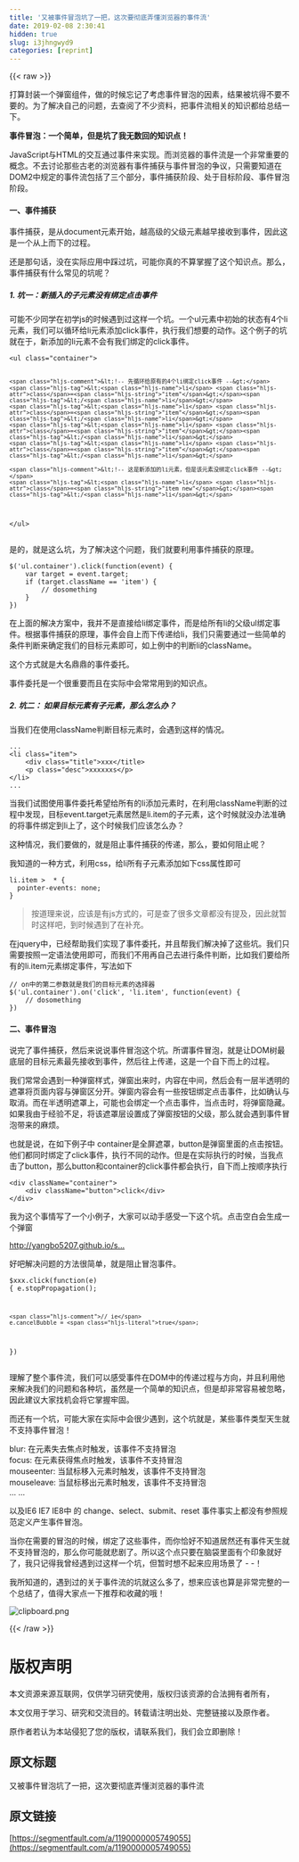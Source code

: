 ```yaml
---
title: '又被事件冒泡坑了一把，这次要彻底弄懂浏览器的事件流' 
date: 2019-02-08 2:30:41
hidden: true
slug: i3jhngwyd9
categories: [reprint]
---
```


{{< raw >}}

                    
<p>打算封装一个弹窗组件，做的时候忘记了考虑事件冒泡的因素，结果被坑得不要不要的。为了解决自己的问题，去查阅了不少资料，把事件流相关的知识都给总结一下。</p>
<p><strong>事件冒泡：一个简单，但是坑了我无数回的知识点！</strong></p>
<p>JavaScript与HTML的交互通过事件来实现。而浏览器的事件流是一个非常重要的概念。不去讨论那些古老的浏览器有事件捕获与事件冒泡的争议，只需要知道在DOM2中规定的事件流包括了三个部分，事件捕获阶段、处于目标阶段、事件冒泡阶段。</p>
<h4>一、事件捕获</h4>
<p>事件捕获，是从document元素开始，越高级的父级元素越早接收到事件，因此这是一个从上而下的过程。</p>
<p>还是那句话，没在实际应用中踩过坑，可能你真的不算掌握了这个知识点。那么，事件捕获有什么常见的坑呢？</p>
<h5>1. 坑一：新插入的子元素没有绑定点击事件</h5>
<p>可能不少同学在初学js的时候遇到过这样一个坑。一个ul元素中初始的状态有4个li元素，我们可以循环给li元素添加click事件，执行我们想要的动作。这个例子的坑就在于，新添加的li元素不会有我们绑定的click事件。</p>
<div class="widget-codetool" style="display:none;">
      <div class="widget-codetool--inner">
      <span class="selectCode code-tool" data-toggle="tooltip" data-placement="top" title="" data-original-title="全选"></span>
      <span type="button" class="copyCode code-tool" data-toggle="tooltip" data-placement="top" data-clipboard-text="<ul class=&quot;container&quot;>

    <!-- 先循环给原有的4个li绑定click事件 -->
    <li class=&quot;item&quot;></li>
    <li class=&quot;item&quot;></li>
    <li class=&quot;item&quot;></li>
    <li class=&quot;item&quot;></li>
    
    <!-- 这是新添加的li元素，但是该元素没绑定click事件 -->
    <li class=&quot;item new&quot;></li>
</ul>" title="" data-original-title="复制"></span>
      <span type="button" class="saveToNote code-tool" data-toggle="tooltip" data-placement="top" title="" data-original-title="放进笔记"></span>
      </div>
      </div><pre class="xml hljs"><code class="html"><span class="hljs-tag">&lt;<span class="hljs-name">ul</span> <span class="hljs-attr">class</span>=<span class="hljs-string">"container"</span>&gt;</span>

    <span class="hljs-comment">&lt;!-- 先循环给原有的4个li绑定click事件 --&gt;</span>
    <span class="hljs-tag">&lt;<span class="hljs-name">li</span> <span class="hljs-attr">class</span>=<span class="hljs-string">"item"</span>&gt;</span><span class="hljs-tag">&lt;/<span class="hljs-name">li</span>&gt;</span>
    <span class="hljs-tag">&lt;<span class="hljs-name">li</span> <span class="hljs-attr">class</span>=<span class="hljs-string">"item"</span>&gt;</span><span class="hljs-tag">&lt;/<span class="hljs-name">li</span>&gt;</span>
    <span class="hljs-tag">&lt;<span class="hljs-name">li</span> <span class="hljs-attr">class</span>=<span class="hljs-string">"item"</span>&gt;</span><span class="hljs-tag">&lt;/<span class="hljs-name">li</span>&gt;</span>
    <span class="hljs-tag">&lt;<span class="hljs-name">li</span> <span class="hljs-attr">class</span>=<span class="hljs-string">"item"</span>&gt;</span><span class="hljs-tag">&lt;/<span class="hljs-name">li</span>&gt;</span>
    
    <span class="hljs-comment">&lt;!-- 这是新添加的li元素，但是该元素没绑定click事件 --&gt;</span>
    <span class="hljs-tag">&lt;<span class="hljs-name">li</span> <span class="hljs-attr">class</span>=<span class="hljs-string">"item new"</span>&gt;</span><span class="hljs-tag">&lt;/<span class="hljs-name">li</span>&gt;</span>
<span class="hljs-tag">&lt;/<span class="hljs-name">ul</span>&gt;</span></code></pre>
<p>是的，就是这么坑，为了解决这个问题，我们就要利用事件捕获的原理。</p>
<div class="widget-codetool" style="display:none;">
      <div class="widget-codetool--inner">
      <span class="selectCode code-tool" data-toggle="tooltip" data-placement="top" title="" data-original-title="全选"></span>
      <span type="button" class="copyCode code-tool" data-toggle="tooltip" data-placement="top" data-clipboard-text="$('ul.container').click(function(event) {
    var target = event.target;
    if (target.className == 'item') {
        // dosomething
    }
})" title="" data-original-title="复制"></span>
      <span type="button" class="saveToNote code-tool" data-toggle="tooltip" data-placement="top" title="" data-original-title="放进笔记"></span>
      </div>
      </div><pre class="javascript hljs"><code class="js">$(<span class="hljs-string">'ul.container'</span>).click(<span class="hljs-function"><span class="hljs-keyword">function</span>(<span class="hljs-params">event</span>) </span>{
    <span class="hljs-keyword">var</span> target = event.target;
    <span class="hljs-keyword">if</span> (target.className == <span class="hljs-string">'item'</span>) {
        <span class="hljs-comment">// dosomething</span>
    }
})</code></pre>
<p>在上面的解决方案中，我并不是直接给li绑定事件，而是给所有li的父级ul绑定事件。根据事件捕获的原理，事件会自上而下传递给li，我们只需要通过一些简单的条件判断来确定我们的目标元素即可，如上例中的判断li的className。</p>
<p>这个方式就是大名鼎鼎的事件委托。</p>
<p>事件委托是一个很重要而且在实际中会常常用到的知识点。</p>
<h5>2. 坑二： 如果目标元素有子元素，那么怎么办？</h5>
<p>当我们在使用className判断目标元素时，会遇到这样的情况。</p>
<div class="widget-codetool" style="display:none;">
      <div class="widget-codetool--inner">
      <span class="selectCode code-tool" data-toggle="tooltip" data-placement="top" title="" data-original-title="全选"></span>
      <span type="button" class="copyCode code-tool" data-toggle="tooltip" data-placement="top" data-clipboard-text="...
<li class=&quot;item&quot;>
    <div class=&quot;title&quot;>xxx</title>
    <p class=&quot;desc&quot;>xxxxxxs</p>
</li>
..." title="" data-original-title="复制"></span>
      <span type="button" class="saveToNote code-tool" data-toggle="tooltip" data-placement="top" title="" data-original-title="放进笔记"></span>
      </div>
      </div><pre class="xml hljs"><code class="html">...
<span class="hljs-tag">&lt;<span class="hljs-name">li</span> <span class="hljs-attr">class</span>=<span class="hljs-string">"item"</span>&gt;</span>
    <span class="hljs-tag">&lt;<span class="hljs-name">div</span> <span class="hljs-attr">class</span>=<span class="hljs-string">"title"</span>&gt;</span>xxx<span class="hljs-tag">&lt;/<span class="hljs-name">title</span>&gt;</span>
    <span class="hljs-tag">&lt;<span class="hljs-name">p</span> <span class="hljs-attr">class</span>=<span class="hljs-string">"desc"</span>&gt;</span>xxxxxxs<span class="hljs-tag">&lt;/<span class="hljs-name">p</span>&gt;</span>
<span class="hljs-tag">&lt;/<span class="hljs-name">li</span>&gt;</span>
...</code></pre>
<p>当我们试图使用事件委托希望给所有的li添加元素时，在利用className判断的过程中发现，目标event.target元素居然是li.item的子元素，这个时候就没办法准确的将事件绑定到li上了，这个时候我们应该怎么办？</p>
<p>这种情况，我们要做的，就是阻止事件捕获的传递，那么，要如何阻止呢？</p>
<p>我知道的一种方式，利用css，给li所有子元素添加如下css属性即可</p>
<div class="widget-codetool" style="display:none;">
      <div class="widget-codetool--inner">
      <span class="selectCode code-tool" data-toggle="tooltip" data-placement="top" title="" data-original-title="全选"></span>
      <span type="button" class="copyCode code-tool" data-toggle="tooltip" data-placement="top" data-clipboard-text="li.item >  * {
  pointer-events: none;
}" title="" data-original-title="复制"></span>
      <span type="button" class="saveToNote code-tool" data-toggle="tooltip" data-placement="top" title="" data-original-title="放进笔记"></span>
      </div>
      </div><pre class="css hljs"><code class="css"><span class="hljs-selector-tag">li</span><span class="hljs-selector-class">.item</span> &gt;  * {
  <span class="hljs-attribute">pointer-events</span>: none;
}</code></pre>
<blockquote><p>按道理来说，应该是有js方式的，可是查了很多文章都没有提及，因此就暂时这样吧，到时候遇到了在补充。</p></blockquote>
<p>在jquery中，已经帮助我们实现了事件委托，并且帮我们解决掉了这些坑。我们只需要按照一定语法使用即可，而我们不用再自己去进行条件判断，比如我们要给所有的li.item元素绑定事件，写法如下</p>
<div class="widget-codetool" style="display:none;">
      <div class="widget-codetool--inner">
      <span class="selectCode code-tool" data-toggle="tooltip" data-placement="top" title="" data-original-title="全选"></span>
      <span type="button" class="copyCode code-tool" data-toggle="tooltip" data-placement="top" data-clipboard-text="// on中的第二参数就是我们的目标元素的选择器
$('ul.container').on('click', 'li.item', function(event) {
    // dosomething
})" title="" data-original-title="复制"></span>
      <span type="button" class="saveToNote code-tool" data-toggle="tooltip" data-placement="top" title="" data-original-title="放进笔记"></span>
      </div>
      </div><pre class="javascript hljs"><code class="js"><span class="hljs-comment">// on中的第二参数就是我们的目标元素的选择器</span>
$(<span class="hljs-string">'ul.container'</span>).on(<span class="hljs-string">'click'</span>, <span class="hljs-string">'li.item'</span>, <span class="hljs-function"><span class="hljs-keyword">function</span>(<span class="hljs-params">event</span>) </span>{
    <span class="hljs-comment">// dosomething</span>
})</code></pre>
<h4>二、事件冒泡</h4>
<p>说完了事件捕获，然后来说说事件冒泡这个坑。所谓事件冒泡，就是让DOM树最底层的目标元素最先接收到事件，然后往上传递，这是一个自下而上的过程。</p>
<p>我们常常会遇到一种弹窗样式，弹窗出来时，内容在中间，然后会有一层半透明的遮罩将页面内容与弹窗区分开。弹窗内容会有一些按钮绑定点击事件，比如确认与取消。而在半透明遮罩上，可能也会绑定一个点击事件，当点击时，将弹窗隐藏。如果我由于经验不足，将该遮罩层设置成了弹窗按钮的父级，那么就会遇到事件冒泡带来的麻烦。</p>
<p>也就是说，在如下例子中 container是全屏遮罩，button是弹窗里面的点击按钮。他们都同时绑定了click事件，执行不同的动作。但是在实际执行的时候，当我点击了button，那么button和container的click事件都会执行，自下而上按顺序执行</p>
<div class="widget-codetool" style="display:none;">
      <div class="widget-codetool--inner">
      <span class="selectCode code-tool" data-toggle="tooltip" data-placement="top" title="" data-original-title="全选"></span>
      <span type="button" class="copyCode code-tool" data-toggle="tooltip" data-placement="top" data-clipboard-text="<div className=&quot;container&quot;>
    <div className=&quot;button&quot;>click</div>
</div>" title="" data-original-title="复制"></span>
      <span type="button" class="saveToNote code-tool" data-toggle="tooltip" data-placement="top" title="" data-original-title="放进笔记"></span>
      </div>
      </div><pre class="xml hljs"><code class="html"><span class="hljs-tag">&lt;<span class="hljs-name">div</span> <span class="hljs-attr">className</span>=<span class="hljs-string">"container"</span>&gt;</span>
    <span class="hljs-tag">&lt;<span class="hljs-name">div</span> <span class="hljs-attr">className</span>=<span class="hljs-string">"button"</span>&gt;</span>click<span class="hljs-tag">&lt;/<span class="hljs-name">div</span>&gt;</span>
<span class="hljs-tag">&lt;/<span class="hljs-name">div</span>&gt;</span></code></pre>
<p>我为这个事情写了一个小例子，大家可以动手感受一下这个坑。点击空白会生成一个弹窗</p>
<p><a href="http://yangbo5207.github.io/static/demo/event-flow/dev/" rel="nofollow noreferrer" target="_blank">http://yangbo5207.github.io/s...</a></p>
<p>好吧解决问题的方法很简单，就是阻止冒泡事件。</p>
<div class="widget-codetool" style="display:none;">
      <div class="widget-codetool--inner">
      <span class="selectCode code-tool" data-toggle="tooltip" data-placement="top" title="" data-original-title="全选"></span>
      <span type="button" class="copyCode code-tool" data-toggle="tooltip" data-placement="top" data-clipboard-text="$xxx.click(function(e) {
    e.stopPropagation();
    
    // ie
    e.cancelBubble = true;
})" title="" data-original-title="复制"></span>
      <span type="button" class="saveToNote code-tool" data-toggle="tooltip" data-placement="top" title="" data-original-title="放进笔记"></span>
      </div>
      </div><pre class="javascript hljs"><code class="js">$xxx.click(<span class="hljs-function"><span class="hljs-keyword">function</span>(<span class="hljs-params">e</span>) </span>{
    e.stopPropagation();
    
    <span class="hljs-comment">// ie</span>
    e.cancelBubble = <span class="hljs-literal">true</span>;
})</code></pre>
<p>理解了整个事件流，我们可以感受事件在DOM中的传递过程与方向，并且利用他来解决我们的问题和各种坑，虽然是一个简单的知识点，但是却非常容易被忽略，因此建议大家找机会将它掌握牢固。</p>
<p>而还有一个坑，可能大家在实际中会很少遇到，这个坑就是，某些事件类型天生就不支持事件冒泡！</p>
<p>blur: 在元素失去焦点时触发，该事件不支持冒泡<br>focus: 在元素获得焦点时触发，该事件不支持冒泡<br>mouseenter: 当鼠标移入元素时触发，该事件不支持冒泡<br>mouseleave: 当鼠标移出元素时触发，该事件不支持冒泡<br>... ...</p>
<p>以及IE6 IE7 IE8中 的 change、select、submit、reset 事件事实上都没有参照规范定义产生事件冒泡。</p>
<p>当你在需要的冒泡的时候，绑定了这些事件，而你恰好不知道居然还有事件天生就不支持冒泡的，那么你可能就悲剧了。所以这个点只要在脑袋里面有个印象就好了，我只记得我曾经遇到过这样一个坑，但暂时想不起来应用场景了 - -！</p>
<p>我所知道的，遇到过的关于事件流的坑就这么多了，想来应该也算是非常完整的一个总结了，值得大家点一下推荐和收藏的哦！</p>
<p><span class="img-wrap"><img data-src="/img/bV0emY?w=800&amp;h=300" src="https://static.alili.tech/img/bV0emY?w=800&amp;h=300" alt="clipboard.png" title="clipboard.png" style="cursor: pointer; display: inline;"></span></p>

                
{{< /raw >}}

# 版权声明
本文资源来源互联网，仅供学习研究使用，版权归该资源的合法拥有者所有，

本文仅用于学习、研究和交流目的。转载请注明出处、完整链接以及原作者。

原作者若认为本站侵犯了您的版权，请联系我们，我们会立即删除！

## 原文标题
又被事件冒泡坑了一把，这次要彻底弄懂浏览器的事件流

## 原文链接
[https://segmentfault.com/a/1190000005749055](https://segmentfault.com/a/1190000005749055)

